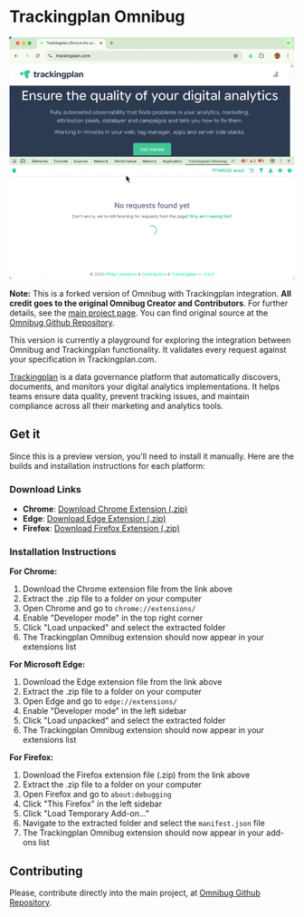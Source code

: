 Trackingplan Omnibug
==========

![Trackingplan Omnibug Extension in Action](extension-1.gif)

**Note:** This is a forked version of Omnibug with Trackingplan integration. **All credit goes to the original Omnibug Creator and Contributors**. For further details, see the [main project page](https://omnibug.io/). You can find original source at the [Omnibug Github Repository](https://github.com/MisterPhilip/omnibug/).


This version is currently a playground for exploring the integration between Omnibug and Trackingplan functionality. It validates every request against your specification in Trackingplan.com. 

[Trackingplan](https://trackingplan.com/) is a data governance platform that automatically discovers, documents, and monitors your digital analytics implementations. It helps teams ensure data quality, prevent tracking issues, and maintain compliance across all their marketing and analytics tools.

## Get it

Since this is a preview version, you'll need to install it manually. Here are the builds and installation instructions for each platform:

### Download Links
- **Chrome**: [Download Chrome Extension (.zip)](https://raw.githubusercontent.com/trackingplan/omnibug/main/build/chrome_production-1.0.0.zip)
- **Edge**: [Download Edge Extension (.zip)](https://raw.githubusercontent.com/trackingplan/omnibug/main/build/edge_production-1.0.0.zip)
- **Firefox**: [Download Firefox Extension (.zip)](https://raw.githubusercontent.com/trackingplan/omnibug/main/build/edge_production-1.0.0.zip)

### Installation Instructions

**For Chrome:**
1. Download the Chrome extension file from the link above
2. Extract the .zip file to a folder on your computer
3. Open Chrome and go to `chrome://extensions/`
4. Enable "Developer mode" in the top right corner
5. Click "Load unpacked" and select the extracted folder
6. The Trackingplan Omnibug extension should now appear in your extensions list

**For Microsoft Edge:**
1. Download the Edge extension file from the link above
2. Extract the .zip file to a folder on your computer
3. Open Edge and go to `edge://extensions/`
4. Enable "Developer mode" in the left sidebar
5. Click "Load unpacked" and select the extracted folder
6. The Trackingplan Omnibug extension should now appear in your extensions list

**For Firefox:**
1. Download the Firefox extension file (.zip) from the link above
2. Extract the .zip file to a folder on your computer
3. Open Firefox and go to `about:debugging`
4. Click "This Firefox" in the left sidebar
5. Click "Load Temporary Add-on..."
6. Navigate to the extracted folder and select the `manifest.json` file
7. The Trackingplan Omnibug extension should now appear in your add-ons list

## Contributing
Please, contribute directly into the main project, at [Omnibug Github Repository](https://github.com/MisterPhilip/omnibug/).
